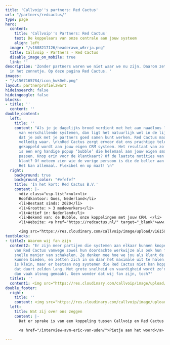 ```yaml
---
title: 'Callvoip''s partners: Red Cactus'
url: "/partners/redcactus/"
type: page
hero:
  content:
    title: 'Callvoip''s Partners: Red Cactus'
    text: De koppelaars van onze centrale aan jouw systeem
    align: left
  image: "/v1608217126/headeravm_w6rrja.png"
  title: Callvoip - Partners - Red Cactus
  disable_image_on_mobile: true
  link: ''
description: 'Zonder partners waren we niet waar we nu zijn. Daarom zetten we ze graag
  in het zonnetje. Op deze pagina Red Cactus. '
images:
- "/v1567165784/icon_hwk0eh.png"
layout: partnerprofielzwart
hideinsearch: false
hideingoogle: false
blocks:
- title: ''
  content: ''
double_content:
  left:
    title: ''
    content: "Als je je dagelijks brood verdient met het aan naadloos laten samenwerken
      van verschillende systemen, dan ligt het natuurlijk wel in de lijn der verwachting
      dat je ook met je partners goed samen kunt werken. Red Cactus maakt dat vooroordeel
      volledig waar. \n\nRed Cactus zorgt ervoor dat ons prachtige telefoniesysteem
      gekoppeld wordt aan jouw eigen CRM systeem. Het resultaat van zo’n koppeling
      is een erg handige popup ‘bubble’ die helemaal aan jouw eigen smaak is aan te
      passen. Knop erin voor de klantkaart? Of de laatste notities van de bewuste
      klant? Of meteen zien wie de vorige persoon is die de beller aan de lijn had?
      Het kan allemaal. Flexibel en op maat! \n"
  right:
    background: true
    background_color: "#efefef"
    title: 'In het kort: Red Cactus B.V.'
    content: |-
      <div class="usp-list"><ul><li>
      Hoofdkantoor: Goes, Nederland</li>
      <li>Bestaat sinds: 2020</li>
      <li>Grootte: > 3 medewerkers</li>
      <li>Actief in: Nederland</li>
      <li>Bekend van: de Bubble, onze koppelingen met jouw CRM. </li>
      <li>Website: <a href="https://redcactus.nl/" target="_blank">www.redcactus.nl</a><br></div>

      <img src="https://res.cloudinary.com/callvoip/image/upload/v1615904546/redCactus-icon_bqdw7l.png" alt="Red Cactus logo">
textblocks:
- title2: Waarom wij fan zijn
  content2: "Er zijn meer partijen die systemen aan elkaar kunnen knopen. Wij houden
    van Red Cactus vanwege zowel hun doordachte werkwijze als ook hun flexibele en
    snelle manier van schakelen. Ze denken mee hoe we jou als klant de beste oplossing
    kunnen bieden, en zetten zich in om daar het maximale uit te halen. \n\nDe kans
    is klein, maar er bestaan nog systemen die Red Cactus niet kan koppelen. Maar
    dat duurt zelden lang. Met grote snelheid en vaardigheid wordt zo'n koppeling
    dan vaak alsnog gemaakt. Geen wonder dat wij fan zijn, toch?"
  title1: ''
  content1: <img src="https://res.cloudinary.com/callvoip/image/upload/v1615889535/popup2_ca6tqu.png">
double_footer:
  right:
    title: ''
    content: <img src="https://res.cloudinary.com/callvoip/image/upload/v1608215133/quote_eric_z5xprz.png">
  left:
    title: Wat zij over ons zeggen
    content: |-
      Dat er sprake is van een koppeling tussen Callvoip en Red Cactus met wederzijds goedvinden moge duidelijk zijn. We zijn erg enthousiast over de toegevoegde waarde die zij voor onze klanten kunnen leveren. Maar we vroegen ze ook wat zij eigenlijk van de samenwerking met ons vonden. We spraken Pietje Puk, Eindbaas van Red Cactus.

      <a href="/interview-avm-eric-van-uden/">Pietje aan het woord</a>

---
```

